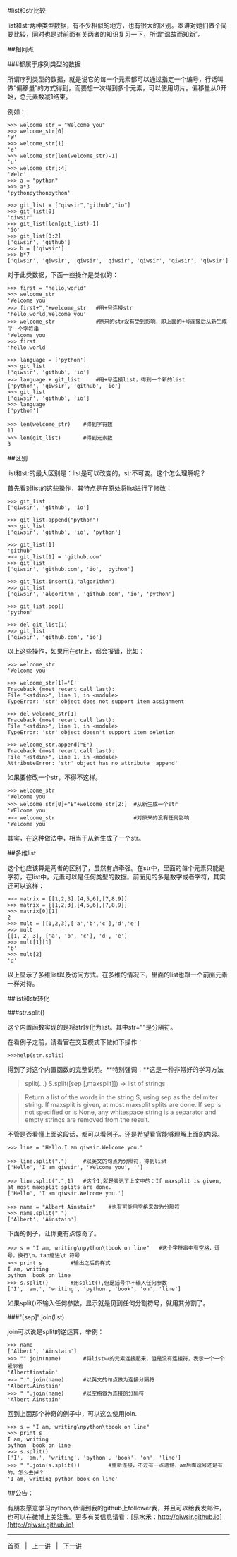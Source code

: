#list和str比较

list和str两种类型数据，有不少相似的地方，也有很大的区别。本讲对她们做个简要比较，同时也是对前面有关两者的知识复习一下，所谓“温故而知新”。

##相同点

###都属于序列类型的数据

所谓序列类型的数据，就是说它的每一个元素都可以通过指定一个编号，行话叫做“偏移量”的方式得到，而要想一次得到多个元素，可以使用切片。偏移量从0开始，总元素数减1结束。

例如：

    >>> welcome_str = "Welcome you"
    >>> welcome_str[0]
    'W'
    >>> welcome_str[1]
    'e'
    >>> welcome_str[len(welcome_str)-1]
    'u'
    >>> welcome_str[:4]
    'Welc'
    >>> a = "python"
    >>> a*3
    'pythonpythonpython'

    >>> git_list = ["qiwsir","github","io"]
    >>> git_list[0]
    'qiwsir'
    >>> git_list[len(git_list)-1]
    'io'
    >>> git_list[0:2]
    ['qiwsir', 'github']
    >>> b = ['qiwsir']
    >>> b*7
    ['qiwsir', 'qiwsir', 'qiwsir', 'qiwsir', 'qiwsir', 'qiwsir', 'qiwsir']

对于此类数据，下面一些操作是类似的：

    >>> first = "hello,world"
    >>> welcome_str
    'Welcome you'
    >>> first+","+welcome_str   #用+号连接str
    'hello,world,Welcome you'
    >>> welcome_str             #原来的str没有受到影响，即上面的+号连接后从新生成了一个字符串
    'Welcome you'
    >>> first
    'hello,world'

    >>> language = ['python']
    >>> git_list
    ['qiwsir', 'github', 'io']
    >>> language + git_list     #用+号连接list，得到一个新的list
    ['python', 'qiwsir', 'github', 'io']
    >>> git_list
    ['qiwsir', 'github', 'io']
    >>> language
    ['python']

    >>> len(welcome_str)    #得到字符数
    11
    >>> len(git_list)       #得到元素数
    3

##区别

list和str的最大区别是：list是可以改变的，str不可变。这个怎么理解呢？

首先看对list的这些操作，其特点是在原处将list进行了修改：

    >>> git_list
    ['qiwsir', 'github', 'io']
    
    >>> git_list.append("python")
    >>> git_list
    ['qiwsir', 'github', 'io', 'python']
    
    >>> git_list[1]               
    'github'
    >>> git_list[1] = 'github.com'
    >>> git_list
    ['qiwsir', 'github.com', 'io', 'python']
    
    >>> git_list.insert(1,"algorithm")
    >>> git_list
    ['qiwsir', 'algorithm', 'github.com', 'io', 'python']
    
    >>> git_list.pop()
    'python'
    
    >>> del git_list[1]
    >>> git_list
    ['qiwsir', 'github.com', 'io']

以上这些操作，如果用在str上，都会报错，比如：

    >>> welcome_str
    'Welcome you'
    
    >>> welcome_str[1]='E'
    Traceback (most recent call last):
    File "<stdin>", line 1, in <module>
    TypeError: 'str' object does not support item assignment
    
    >>> del welcome_str[1]
    Traceback (most recent call last):
    File "<stdin>", line 1, in <module>
    TypeError: 'str' object doesn't support item deletion
    
    >>> welcome_str.append("E")
    Traceback (most recent call last):
    File "<stdin>", line 1, in <module>
    AttributeError: 'str' object has no attribute 'append'

如果要修改一个str，不得不这样。

    >>> welcome_str
    'Welcome you'
    >>> welcome_str[0]+"E"+welcome_str[2:]  #从新生成一个str
    'WElcome you'
    >>> welcome_str                         #对原来的没有任何影响
    'Welcome you'

其实，在这种做法中，相当于从新生成了一个str。

##多维list

这个也应该算是两者的区别了，虽然有点牵强。在str中，里面的每个元素只能是字符，在list中，元素可以是任何类型的数据。前面见的多是数字或者字符，其实还可以这样：

    >>> matrix = [[1,2,3],[4,5,6],[7,8,9]]
    >>> matrix = [[1,2,3],[4,5,6],[7,8,9]]
    >>> matrix[0][1]
    2
    >>> mult = [[1,2,3],['a','b','c'],'d','e']
    >>> mult
    [[1, 2, 3], ['a', 'b', 'c'], 'd', 'e']
    >>> mult[1][1]
    'b'
    >>> mult[2]
    'd'

以上显示了多维list以及访问方式。在多维的情况下，里面的list也跟一个前面元素一样对待。

##list和str转化

###str.split()

这个内置函数实现的是将str转化为list。其中str=""是分隔符。

在看例子之前，请看官在交互模式下做如下操作：

    >>>help(str.split)

得到了对这个内置函数的完整说明。**特别强调：**这是一种非常好的学习方法

>split(...)
>S.split([sep [,maxsplit]]) -> list of strings
        
>Return a list of the words in the string S, using sep as the delimiter string.  If maxsplit is given, at most maxsplit splits are done. If sep is not specified or is None, any whitespace string is a separator and empty strings are removed from the result.

不管是否看懂上面这段话，都可以看例子。还是希望看官能够理解上面的内容。

    >>> line = "Hello.I am qiwsir.Welcome you." 

    >>> line.split(".")     #以英文的句点为分隔符，得到list
    ['Hello', 'I am qiwsir', 'Welcome you', '']
    
    >>> line.split(".",1)   #这个1,就是表达了上文中的：If maxsplit is given, at most maxsplit splits are done.
    ['Hello', 'I am qiwsir.Welcome you.']       
    
    >>> name = "Albert Ainstain"    #也有可能用空格来做为分隔符
    >>> name.split(" ")
    ['Albert', 'Ainstain']

下面的例子，让你更有点惊奇了。

    >>> s = "I am, writing\npython\tbook on line"   #这个字符串中有空格，逗号，换行\n，tab缩进\t 符号
    >>> print s         #输出之后的样式
    I am, writing
    python  book on line
    >>> s.split()       #用split(),但是括号中不输入任何参数
    ['I', 'am,', 'writing', 'python', 'book', 'on', 'line']

如果split()不输入任何参数，显示就是见到任何分割符号，就用其分割了。

###"[sep]".join(list)

join可以说是split的逆运算，举例：

    >>> name
    ['Albert', 'Ainstain']
    >>> "".join(name)       #将list中的元素连接起来，但是没有连接符，表示一个一个紧邻着
    'AlbertAinstain'
    >>> ".".join(name)      #以英文的句点做为连接分隔符
    'Albert.Ainstain'
    >>> " ".join(name)      #以空格做为连接的分隔符
    'Albert Ainstain'

回到上面那个神奇的例子中，可以这么使用join.

    >>> s = "I am, writing\npython\tbook on line" 
    >>> print s
    I am, writing
    python  book on line
    >>> s.split()
    ['I', 'am,', 'writing', 'python', 'book', 'on', 'line']
    >>> " ".join(s.split())         #重新连接，不过有一点遗憾，am后面逗号还是有的。怎么去掉？
    'I am, writing python book on line'


##公告：

有朋友愿意学习python,恭请到我的github上follower我，并且可以给我发邮件，也可以在微博上关注我。更多有关信息请看：[易水禾：http://qiwsir.github.io](http://qiwsir.github.io)

<hr>

[首页](./index.md)&nbsp;&nbsp;&nbsp;|&nbsp;&nbsp;&nbsp;[上一讲](./116.md)&nbsp;&nbsp;&nbsp;|&nbsp;&nbsp;&nbsp;[下一讲](./118.md)
